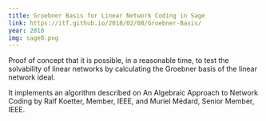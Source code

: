 ```yaml
---
title: Groebner Basis for Linear Network Coding in Sage
link: https://itf.github.io/2018/02/08/Groebner-Basis/
year: 2018
img: sage0.png
---
```


Proof of concept that it is possible, in a reasonable time, to test the solvability of linear networks by calculating the Groebner basis of the linear network ideal. 

It implements an algorithm described on An Algebraic Approach to Network Coding by Ralf Koetter, Member, IEEE, and Muriel Médard, Senior Member, IEEE.
